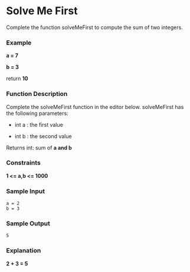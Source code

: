 # Solve Me First
Complete the function solveMeFirst to compute the sum of two integers.

### Example
**a = 7**
<br />

**b = 3**
<br />

return **10**
<br />

### Function Description
Complete the solveMeFirst function in the editor below.
solveMeFirst has the following parameters:
- int a : the first value
- <p>int b : the second value</p>
Returns int: sum of <b>a and b</b>
<br />

### Constraints
**1 <= a,b <= 1000**
<br />

### Sample Input
```
a = 2
b = 3
```
### Sample Output
```
5
```
### Explanation
**2 + 3 = 5**
